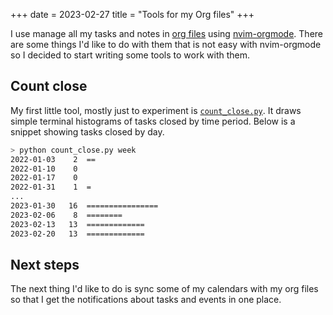 +++
date = 2023-02-27
title = "Tools for my Org files"
+++

I use manage all my tasks and notes in [org files](https://orgmode.org/) using [nvim-orgmode](https://github.com/nvim-orgmode/orgmode).
There are some things I'd like to do with them that is not easy with nvim-orgmode so I decided to start
writing some tools to work with them.

## Count close

My first little tool, mostly just to experiment is [`count_close.py`](https://github.com/robyoung/orgtools/blob/main/count_close.py). It draws simple terminal histograms of tasks closed by time period. Below is a snippet showing tasks closed by day.

```bash
> python count_close.py week
2022-01-03    2  ==
2022-01-10    0
2022-01-17    0
2022-01-31    1  =
...
2023-01-30   16  ================
2023-02-06    8  ========
2023-02-13   13  =============
2023-02-20   13  =============
```

## Next steps

The next thing I'd like to do is sync some of my calendars with my org files so that I get the notifications about tasks
and events in one place.
